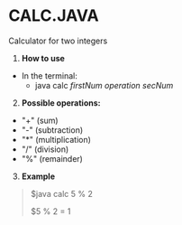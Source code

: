 # CALC.JAVA

Calculator for two integers

1. **How to use**
  - In the terminal:
    - java calc *firstNum* *operation* *secNum*

2. **Possible operations:**
  - "+" (sum)
  - "-" (subtraction)
  - "*" (multiplication)
  - "/" (division)
  - "%" (remainder)

3. **Example**
  > $java calc 5 % 2
  >
  > $5 % 2 = 1
